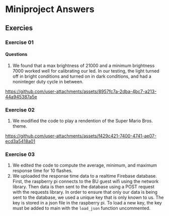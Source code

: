 # Miniproject Answers

## Exercies

### Exercise 01
#### Questions
1. We found that a max brightness of 21000 and a minimum brightness 7000 worked well for calibrating our led. In our testing, the light turned off in bright conditions and turned on in dark conditions, and had a noninteger duty cycle in between.


https://github.com/user-attachments/assets/8957fc7a-2dba-4bc7-a213-44a945387a5e


### Exercise 02
1. We modified the code to play a rendention of the Super Mario Bros. theme. 


https://github.com/user-attachments/assets/f429c421-7400-4741-ae07-ecd3a5418a01


### Exercise 03
1. We edited the code to compute the average, minimum, and maximum response time for 10 flashes.
2. We uploaded the response time data to a realtime Firebase database. First, the raspberry pi connects to the BU guest wifi using the network library. Then data is then sent to the database using a POST request with the requests library. In order to ensure that only our data is being sent to the database, we used a unique key that is only known to us. The key is stored in a json file in the raspberry pi. To load a new key, the key must be added to main with the `load_json` function uncommented. 
